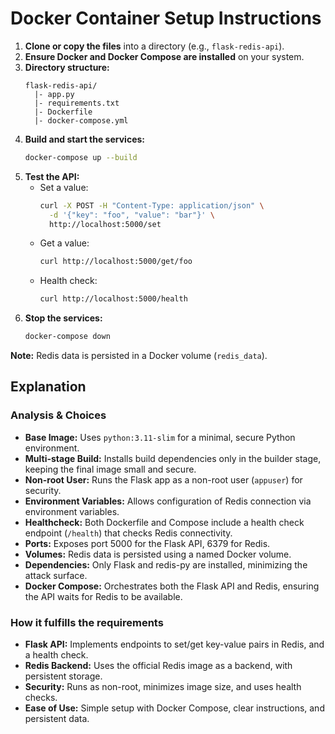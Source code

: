 # Docker Container Setup Instructions

1. **Clone or copy the files** into a directory (e.g., `flask-redis-api`).
2. **Ensure Docker and Docker Compose are installed** on your system.
3. **Directory structure:**
   ```
   flask-redis-api/
     |- app.py
     |- requirements.txt
     |- Dockerfile
     |- docker-compose.yml
   ```
4. **Build and start the services:**
   ```sh
   docker-compose up --build
   ```
5. **Test the API:**
   - Set a value:
     ```sh
     curl -X POST -H "Content-Type: application/json" \
       -d '{"key": "foo", "value": "bar"}' \
       http://localhost:5000/set
     ```
   - Get a value:
     ```sh
     curl http://localhost:5000/get/foo
     ```
   - Health check:
     ```sh
     curl http://localhost:5000/health
     ```
6. **Stop the services:**
   ```sh
   docker-compose down
   ```

**Note:** Redis data is persisted in a Docker volume (`redis_data`).


## Explanation

### Analysis & Choices
- **Base Image:** Uses `python:3.11-slim` for a minimal, secure Python environment.
- **Multi-stage Build:** Installs build dependencies only in the builder stage, keeping the final image small and secure.
- **Non-root User:** Runs the Flask app as a non-root user (`appuser`) for security.
- **Environment Variables:** Allows configuration of Redis connection via environment variables.
- **Healthcheck:** Both Dockerfile and Compose include a health check endpoint (`/health`) that checks Redis connectivity.
- **Ports:** Exposes port 5000 for the Flask API, 6379 for Redis.
- **Volumes:** Redis data is persisted using a named Docker volume.
- **Dependencies:** Only Flask and redis-py are installed, minimizing the attack surface.
- **Docker Compose:** Orchestrates both the Flask API and Redis, ensuring the API waits for Redis to be available.

### How it fulfills the requirements
- **Flask API:** Implements endpoints to set/get key-value pairs in Redis, and a health check.
- **Redis Backend:** Uses the official Redis image as a backend, with persistent storage.
- **Security:** Runs as non-root, minimizes image size, and uses health checks.
- **Ease of Use:** Simple setup with Docker Compose, clear instructions, and persistent data.
